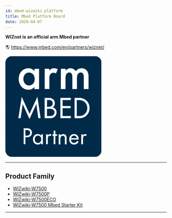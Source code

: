 ```yaml
---
id: mbed-wizwiki-platform
title: Mbed Platform Board
date: 2020-04-07
---
```



**WIZnet is an official arm Mbed partner**

🌎 https://www.mbed.com/en/partners/wiznet/

![](/img/products/w7500/arm_mbed_partner.png)

-----


## Product Family

  - [WIZwiki-W7500](wizwiki-w7500)
  - [WIZwiki-W7500P](wizwiki-w7500p)
  - [WIZwiki-W7500ECO](wizwiki-w7500eco)
  - [WIZwiki-W7500 Mbed Starter Kit](WIZwiki-W7500-Mbed-Starter-Kit/wizwiki_w7500_mbed_starter_kit)

-----
